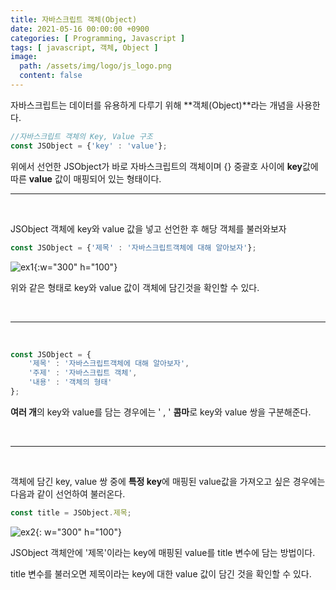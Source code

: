 ```yaml
---
title: 자바스크립트 객체(Object)
date: 2021-05-16 00:00:00 +0900
categories: [ Programming, Javascript ]
tags: [ javascript, 객체, Object ]
image:
  path: /assets/img/logo/js_logo.png
  content: false
---
```


자바스크립트는 데이터를 유용하게 다루기 위해 **객체(Object)**라는 개념을 사용한다.

``` javascript
//자바스크립트 객체의 Key, Value 구조
const JSObject = {'key' : 'value'};
```

위에서 선언한 JSObject가 바로 자바스크립트의 객체이며 {} 중괄호 사이에 **key**값에 따른 **value** 값이
매핑되어 있는 형태이다.
&nbsp;

---
&nbsp;

JSObject 객체에 key와 value 값을 넣고 선언한 후 해당 객체를 불러와보자

``` javascript
const JSObject = {'제목' : '자바스크립트객체에 대해 알아보자'};
```

![ex1](https://blog.kakaocdn.net/dn/cmWJH4/btq41lzlXpO/cyO7VMhJdmaCuQDfmRbJA0/img.png){:w="300" h="100"}

위와 같은 형태로 key와 value 값이 객체에 담긴것을 확인할 수 있다.

&nbsp;

---
&nbsp;

``` javascript
const JSObject = {
	'제목' : '자바스크립트객체에 대해 알아보자',
	'주제' : '자바스크립트 객체',
	'내용' : '객체의 형태'
};
```

**여러 개**의 key와 value를 담는 경우에는 ' , ' **콤마**로 key와 value 쌍을 구분해준다.

&nbsp;

---
&nbsp;

객체에 담긴 key, value 쌍 중에 **특정 key**에 매핑된 value값을 가져오고 싶은 경우에는 다음과 같이 선언하여 불러온다.

``` javascript
const title = JSObject.제목;
```

![ex2](https://img1.daumcdn.net/thumb/R1280x0/?scode=mtistory2&fname=https%3A%2F%2Fblog.kakaocdn.net%2Fdn%2Fy2aoZ%2Fbtq42zqBzbT%2FDarVZb8H2L3vzYbPMyJPe1%2Fimg.png){:
w="300" h="100"}

JSObject 객체안에 '제목'이라는 key에 매핑된 value를 title 변수에 담는 방법이다.

title 변수를 불러오면 제목이라는 key에 대한 value 값이 담긴 것을 확인할 수 있다.

